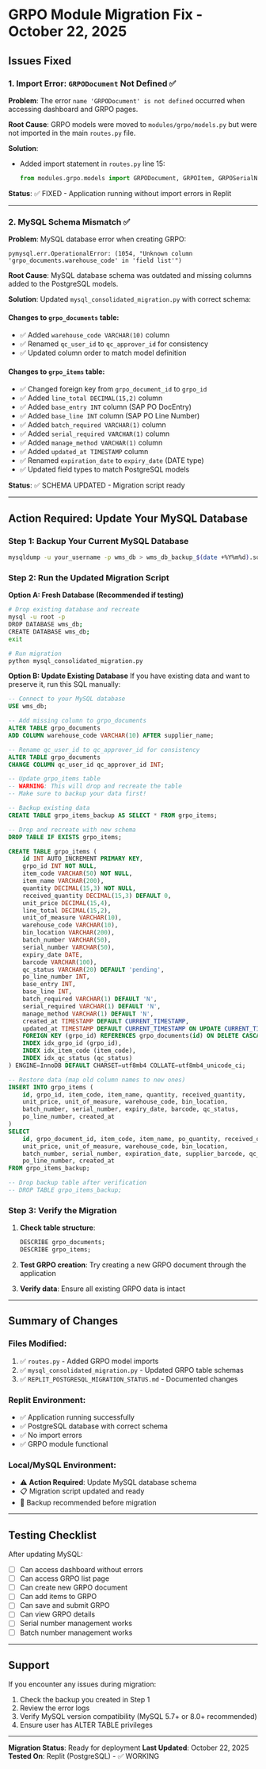 # GRPO Module Migration Fix - October 22, 2025

## Issues Fixed

### 1. Import Error: `GRPODocument` Not Defined ✅
**Problem**: The error `name 'GRPODocument' is not defined` occurred when accessing dashboard and GRPO pages.

**Root Cause**: GRPO models were moved to `modules/grpo/models.py` but were not imported in the main `routes.py` file.

**Solution**: 
- Added import statement in `routes.py` line 15:
  ```python
  from modules.grpo.models import GRPODocument, GRPOItem, GRPOSerialNumber, GRPOBatchNumber, PurchaseDeliveryNote
  ```

**Status**: ✅ FIXED - Application running without import errors in Replit

---

### 2. MySQL Schema Mismatch ✅
**Problem**: MySQL database error when creating GRPO:
```
pymysql.err.OperationalError: (1054, "Unknown column 'grpo_documents.warehouse_code' in 'field list'")
```

**Root Cause**: MySQL database schema was outdated and missing columns added to the PostgreSQL models.

**Solution**: Updated `mysql_consolidated_migration.py` with correct schema:

#### Changes to `grpo_documents` table:
- ✅ Added `warehouse_code VARCHAR(10)` column
- ✅ Renamed `qc_user_id` to `qc_approver_id` for consistency
- ✅ Updated column order to match model definition

#### Changes to `grpo_items` table:
- ✅ Changed foreign key from `grpo_document_id` to `grpo_id`
- ✅ Added `line_total DECIMAL(15,2)` column
- ✅ Added `base_entry INT` column (SAP PO DocEntry)
- ✅ Added `base_line INT` column (SAP PO Line Number)
- ✅ Added `batch_required VARCHAR(1)` column
- ✅ Added `serial_required VARCHAR(1)` column
- ✅ Added `manage_method VARCHAR(1)` column
- ✅ Added `updated_at TIMESTAMP` column
- ✅ Renamed `expiration_date` to `expiry_date` (DATE type)
- ✅ Updated field types to match PostgreSQL models

**Status**: ✅ SCHEMA UPDATED - Migration script ready

---

## Action Required: Update Your MySQL Database

### Step 1: Backup Your Current MySQL Database
```bash
mysqldump -u your_username -p wms_db > wms_db_backup_$(date +%Y%m%d).sql
```

### Step 2: Run the Updated Migration Script

**Option A: Fresh Database (Recommended if testing)**
```bash
# Drop existing database and recreate
mysql -u root -p
DROP DATABASE wms_db;
CREATE DATABASE wms_db;
exit

# Run migration
python mysql_consolidated_migration.py
```

**Option B: Update Existing Database**
If you have existing data and want to preserve it, run this SQL manually:

```sql
-- Connect to your MySQL database
USE wms_db;

-- Add missing column to grpo_documents
ALTER TABLE grpo_documents 
ADD COLUMN warehouse_code VARCHAR(10) AFTER supplier_name;

-- Rename qc_user_id to qc_approver_id for consistency
ALTER TABLE grpo_documents 
CHANGE COLUMN qc_user_id qc_approver_id INT;

-- Update grpo_items table
-- WARNING: This will drop and recreate the table
-- Make sure to backup your data first!

-- Backup existing data
CREATE TABLE grpo_items_backup AS SELECT * FROM grpo_items;

-- Drop and recreate with new schema
DROP TABLE IF EXISTS grpo_items;

CREATE TABLE grpo_items (
    id INT AUTO_INCREMENT PRIMARY KEY,
    grpo_id INT NOT NULL,
    item_code VARCHAR(50) NOT NULL,
    item_name VARCHAR(200),
    quantity DECIMAL(15,3) NOT NULL,
    received_quantity DECIMAL(15,3) DEFAULT 0,
    unit_price DECIMAL(15,4),
    line_total DECIMAL(15,2),
    unit_of_measure VARCHAR(10),
    warehouse_code VARCHAR(10),
    bin_location VARCHAR(200),
    batch_number VARCHAR(50),
    serial_number VARCHAR(50),
    expiry_date DATE,
    barcode VARCHAR(100),
    qc_status VARCHAR(20) DEFAULT 'pending',
    po_line_number INT,
    base_entry INT,
    base_line INT,
    batch_required VARCHAR(1) DEFAULT 'N',
    serial_required VARCHAR(1) DEFAULT 'N',
    manage_method VARCHAR(1) DEFAULT 'N',
    created_at TIMESTAMP DEFAULT CURRENT_TIMESTAMP,
    updated_at TIMESTAMP DEFAULT CURRENT_TIMESTAMP ON UPDATE CURRENT_TIMESTAMP,
    FOREIGN KEY (grpo_id) REFERENCES grpo_documents(id) ON DELETE CASCADE,
    INDEX idx_grpo_id (grpo_id),
    INDEX idx_item_code (item_code),
    INDEX idx_qc_status (qc_status)
) ENGINE=InnoDB DEFAULT CHARSET=utf8mb4 COLLATE=utf8mb4_unicode_ci;

-- Restore data (map old column names to new ones)
INSERT INTO grpo_items (
    id, grpo_id, item_code, item_name, quantity, received_quantity,
    unit_price, unit_of_measure, warehouse_code, bin_location,
    batch_number, serial_number, expiry_date, barcode, qc_status,
    po_line_number, created_at
)
SELECT 
    id, grpo_document_id, item_code, item_name, po_quantity, received_quantity,
    unit_price, unit_of_measure, warehouse_code, bin_location,
    batch_number, serial_number, expiration_date, supplier_barcode, qc_status,
    po_line_number, created_at
FROM grpo_items_backup;

-- Drop backup table after verification
-- DROP TABLE grpo_items_backup;
```

### Step 3: Verify the Migration

1. **Check table structure**:
   ```sql
   DESCRIBE grpo_documents;
   DESCRIBE grpo_items;
   ```

2. **Test GRPO creation**: Try creating a new GRPO document through the application

3. **Verify data**: Ensure all existing GRPO data is intact

---

## Summary of Changes

### Files Modified:
1. ✅ `routes.py` - Added GRPO model imports
2. ✅ `mysql_consolidated_migration.py` - Updated GRPO table schemas
3. ✅ `REPLIT_POSTGRESQL_MIGRATION_STATUS.md` - Documented changes

### Replit Environment:
- ✅ Application running successfully
- ✅ PostgreSQL database with correct schema
- ✅ No import errors
- ✅ GRPO module functional

### Local/MySQL Environment:
- ⚠️ **Action Required**: Update MySQL database schema
- 📋 Migration script updated and ready
- 💾 Backup recommended before migration

---

## Testing Checklist

After updating MySQL:
- [ ] Can access dashboard without errors
- [ ] Can access GRPO list page
- [ ] Can create new GRPO document
- [ ] Can add items to GRPO
- [ ] Can save and submit GRPO
- [ ] Can view GRPO details
- [ ] Serial number management works
- [ ] Batch number management works

---

## Support

If you encounter any issues during migration:
1. Check the backup you created in Step 1
2. Review the error logs
3. Verify MySQL version compatibility (MySQL 5.7+ or 8.0+ recommended)
4. Ensure user has ALTER TABLE privileges

---

**Migration Status**: Ready for deployment
**Last Updated**: October 22, 2025
**Tested On**: Replit (PostgreSQL) - ✅ WORKING
